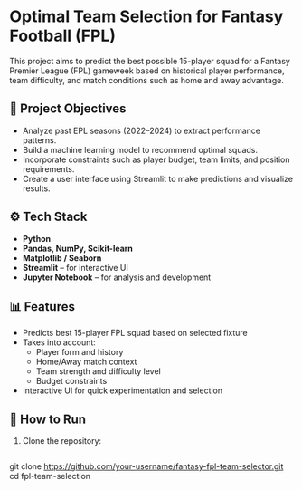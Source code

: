 # Optimal Team Selection for Fantasy Football (FPL)

This project aims to predict the best possible 15-player squad for a Fantasy Premier League (FPL) gameweek based on historical player performance, team difficulty, and match conditions such as home and away advantage.

## 🧠 Project Objectives

- Analyze past EPL seasons (2022–2024) to extract performance patterns.
- Build a machine learning model to recommend optimal squads.
- Incorporate constraints such as player budget, team limits, and position requirements.
- Create a user interface using Streamlit to make predictions and visualize results.

## ⚙️ Tech Stack

- **Python**
- **Pandas, NumPy, Scikit-learn**
- **Matplotlib / Seaborn**
- **Streamlit** – for interactive UI
- **Jupyter Notebook** – for analysis and development

## 📊 Features

- Predicts best 15-player FPL squad based on selected fixture
- Takes into account:
  - Player form and history
  - Home/Away match context
  - Team strength and difficulty level
  - Budget constraints
- Interactive UI for quick experimentation and selection

## 🚀 How to Run

1. Clone the repository:
   ```bash
  git clone https://github.com/your-username/fantasy-fpl-team-selector.git
  cd fpl-team-selection
